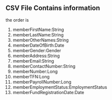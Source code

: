 
## CSV File Contains information

the order is 

1. memberFirstName:String
2. memberLastName:String
3. memberOtherNames:String
4. memberDateOfBirth:Date
5. memberGender:Gender
6. memberAddress:String
7. memberEmail:String
8. memberContactNumber:String
9. memberNumber:Long
10. memberTFN:Long
11. memberPayrollNumber:Long
12. memberEmploymentStatus:EmploymentStatus
13. memberFundRegistrationDate:Date